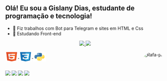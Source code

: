 ## Olá! Eu sou a Gislany Dias, estudante de programação e tecnologia!

- 🔭 Fiz trabalhos com Bot para Telegram e sites em HTML e Css
- 🌱 Estudando Front-end

<div align="center">
  <a href="https://github.com/GislanyDias">
  <img height="175em" src="https://github-readme-stats.vercel.app/api?username=GislanyDias&show_icons=true&theme=dracula&include_all_commits=true&count_private=true"/>
  <img height="175em" src="https://github-readme-stats.vercel.app/api/top-langs/?username=GislanyDias&layout=compact&langs_count=7&theme=dracula"/>
</div>
  

<div style="display: inline_block"><br>
  <img align="center" alt="Rafa-HTML" height="30" width="40" src="https://raw.githubusercontent.com/devicons/devicon/master/icons/html5/html5-original.svg">
  <img align="center" alt="Rafa-CSS" height="30" width="40" src="https://raw.githubusercontent.com/devicons/devicon/master/icons/css3/css3-original.svg">
  <img align="center" alt="Rafa-Python" height="30" width="40" src="https://raw.githubusercontent.com/devicons/devicon/master/icons/python/python-original.svg">
  <img align="right" alt="Rafa-pic" height="150" style="border-radius:50px;" src="https://share-cdn.picrew.me/shareImg/org/202111/338224_1iOnlilC.png">
</div>
  
  ##
  
  <div>
  <a href="https://www.instagram.com/_gislanydiasf/" target="_blank"><img src="https://img.shields.io/badge/-Instagram-%23E4405F?style=for-the-badge&logo=instagram&logoColor=white" target="_blank"></a>
  <a href = "https://t.me/GislanyDias"><img src="https://img.shields.io/badge/Telegram-2CA5E0?style=for-the-badge&logo=telegram&logoColor=white"></a>
  <a href = "mailto:gislany.dias@academico.ifpb.edu.br"><img src="https://img.shields.io/badge/-Gmail-%23333?style=for-the-badge&logo=gmail&logoColor=white" target="_blank"></a>
  <a href="https://www.linkedin.com/in/gislany-dias-ba192321b" target="_blank"><img src="https://img.shields.io/badge/-LinkedIn-%230077B5?style=for-the-badge&logo=linkedin&logoColor=white" target="_blank"></a> 
    
  </div>
  
  
